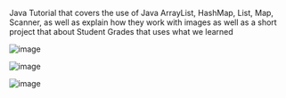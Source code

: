 Java Tutorial that covers the use of Java ArrayList, HashMap, List, Map, Scanner, as well as explain how they work with images as well as a short project that about Student Grades that uses what we learned

![image](https://github.com/GaoYeGithub/Java-Tutorial-Day-6/assets/152664000/b8c8bbac-7d73-43ff-94d0-a109adc20d31)

![image](https://github.com/GaoYeGithub/Java-Tutorial-Day-6/assets/152664000/88143d86-c3b4-4906-b13a-dcc0dd8095cb)

![image](https://github.com/GaoYeGithub/Java-Tutorial-Day-6/assets/152664000/c13290f6-d991-4892-8a7c-a080445f945c)

